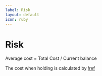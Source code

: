 ```yaml
---
label: Risk
layout: default
icon: ruby
---
```


# Risk

Average cost = Total Cost / Current balance

The cost when holding is calculated by [!ref](/metrics/holding_profit_loss.md)
